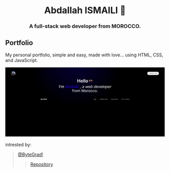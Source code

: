 <h1 align="center">Abdallah ISMAILI 👋</h1>
<h3 align="center">A full-stack web developer from MOROCCO.</h3>

## Portfolio
My personal portfolio, simple and easy, made with love... using HTML, CSS, and JavaScript.
<br />

<img src="https://github.com/AbdallahIsmaili/isma-v1.1/blob/master/.github/pics/Screenshot%202022-12-25%20120412.png" />

intrested by:

> [@ByteGrad!](https://youtu.be/LX66mf1Xzt8)
>> [Repository](https://github.com/ByteGrad/Portfolio-Website-Tutorial.git)
